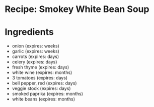 Recipe: Smokey White Bean Soup
==============================

Ingredients
===========

- onion (expires: weeks)
- garlic (expires: weeks)
- carrots (expires: days)
- celery (expires: days)
- fresh thyme (expires: days)
- white wine (expires: months)
- 3 tomatoes (expires: days)
- bell pepper, red (expires: days)
- veggie stock (expires: days)
- smoked paprika (expires: months)
- white beans (expires: months)
